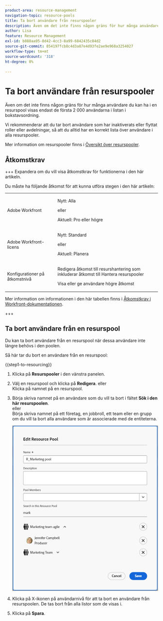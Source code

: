 ```yaml
---
product-area: resource-management
navigation-topic: resource-pools
title: Ta bort användare från resurspooler
description: Även om det inte finns någon gräns för hur många användare du kan ha i en resurspool visas endast de första 2 000 användarna i listan i bokstavsordning.
author: Lisa
feature: Resource Management
exl-id: b888aa95-8d42-4cc3-8a99-6842435c84d2
source-git-commit: 854197fcb8c4d3a87e4d93fe2ae9e968a3254027
workflow-type: tm+mt
source-wordcount: '318'
ht-degree: 0%

---
```


# Ta bort användare från resurspooler

Även om det inte finns någon gräns för hur många användare du kan ha i en resurspool visas endast de första 2 000 användarna i listan i bokstavsordning.

Vi rekommenderar att du tar bort användare som har inaktiverats eller flyttat roller eller avdelningar, så att du alltid har en korrekt lista över användare i alla resurspooler.

Mer information om resurspooler finns i [Översikt över resurspooler](../../../resource-mgmt/resource-planning/resource-pools/work-with-resource-pools.md).

## Åtkomstkrav

+++ Expandera om du vill visa åtkomstkrav för funktionerna i den här artikeln.

Du måste ha följande åtkomst för att kunna utföra stegen i den här artikeln:

<table style="table-layout:auto"> 
 <col> 
 <col> 
 <tbody> 
  <tr> 
   <td role="rowheader">Adobe Workfront</td> 
   <td><p>Nytt: Alla</p>
       <p>eller</p>
       <p>Aktuell: Pro eller högre</p> </td> 
  </tr> 
  <tr> 
   <td role="rowheader">Adobe Workfront-licens</td> 
   <td><p>Nytt: Standard</p>
       <p>eller</p>
       <p>Aktuell: Planera</p></td>
  </tr> 
  <tr> 
   <td role="rowheader">Konfigurationer på åtkomstnivå</td> 
   <td> <p>Redigera åtkomst till resurshantering som inkluderar åtkomst till Hantera resurspooler</p> <p>Visa eller ge användare högre åtkomst</p></td> 
  </tr> 
 </tbody> 
</table>

Mer information om informationen i den här tabellen finns i [Åtkomstkrav i Workfront-dokumentationen](/help/quicksilver/administration-and-setup/add-users/access-levels-and-object-permissions/access-level-requirements-in-documentation.md).

+++

## Ta bort användare från en resurspool

Du kan ta bort användare från en resurspool när dessa användare inte längre behövs i den poolen.

Så här tar du bort en användare från en resurspool:

{{step1-to-resourcing}}

1. Klicka på **Resurspooler** i den vänstra panelen.
1. Välj en resurspool och klicka på **Redigera**.
eller\
   Klicka på namnet på en resurspool.

1. Börja skriva namnet på en användare som du vill ta bort i fältet **Sök i den här resurspoolen**.\
   eller\
   Börja skriva namnet på ett företag, en jobbroll, ett team eller en grupp om du vill ta bort alla användare som är associerade med de entiteterna.

   ![Ta bort användare från resurspoolen](assets/remove-users-from-resource-pool.png)

1. Klicka på X-ikonen på användarnivå för att ta bort en användare från resurspoolen. De tas bort från alla listor som de visas i.
   <!--Or  
   To remove all users associated with a job role, group, team, or company, click **Remove** at the job role, group, team level, or company level. This removes all the users associated with that job role, group, team, or company from the Resource Pool.-->

1. Klicka på **Spara**.
